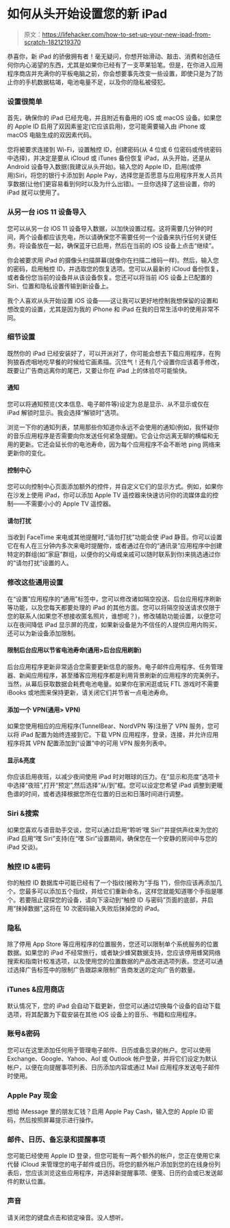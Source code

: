 # 如何从头开始设置您的新 iPad

> 原文：<https://lifehacker.com/how-to-set-up-your-new-ipad-from-scratch-1821219370>

恭喜你，新 iPad 的骄傲拥有者！毫无疑问，你想开始滑动、敲击、消费和创造任何你内心渴望的东西，尤其是如果你已经有了一支苹果铅笔。但是，在你进入应用程序商店并充满你的平板电脑之前，你会想要事先改变一些设置，即使只是为了防止你的手机数据枯竭，电池电量不足，以及你的隐私被侵犯。



### **设置很简单**

首先，确保你的 iPad 已经充电，并且附近有备用的 iOS 或 macOS 设备。如果您的 Apple ID 启用了双因素鉴定(它应该启用)，您可能需要输入由 iPhone 或 macOS 电脑生成的双因素代码。

您将被要求连接到 Wi-Fi，设置触控 ID，创建密码(从 4 位或 6 位密码或传统密码中选择)，并决定是要从 iCloud 或 iTunes 备份恢复 iPad，从头开始，还是从 Android 设备导入数据(我建议从头开始)。输入您的 Apple ID，启用(或停用)Siri，将您的银行卡添加到 Apple Pay，选择您是否愿意与应用程序开发人员共享数据(让他们更容易看到何时以及为什么出错)。一旦你选择了这些设置，你的 iPad 就可以使用了。

### **从另一台 iOS 11 设备导入**

您可以从另一台 iOS 11 设备导入数据，以加快设置过程。这将需要几分钟的时间，两个设备都应该充电，所以请确保您不需要任何一个设备来执行任何关键任务。将设备放在一起，确保蓝牙已启用，然后在当前的 iOS 设备上点击“继续”。

你会被要求用 iPad 的摄像头扫描屏幕(就像你在扫描二维码一样)。然后，输入您的密码，启用触控 ID，并选取您的恢复选项。您可以从最新的 iCloud 备份恢复，或者备份您当前的设备并从该设备恢复。您还可以将当前 iOS 设备上已配置的 Siri、位置和隐私设置传输到新设备上。

我个人喜欢从头开始设置 iOS 设备——这让我可以更好地控制我想保留的设置和想改变的设置，尤其是因为我的 iPhone 和 iPad 在我的日常生活中的使用非常不同。

### **细节设置**

既然你的 iPad 已经安装好了，可以开派对了，你可能会想去下载应用程序，在狗狗狼吞虎咽地吃早餐的时候给它画素描。沉住气！还有几个设置你应该着手修改，既要让广告商远离你的尾巴，又要让你在 iPad 上的体验尽可能愉快。

#### **通知**

您可以将通知预览(文本信息、电子邮件等)设定为总是显示、从不显示或仅在 iPad 解锁时显示。我会选择“解锁时”选项。

浏览一下你的通知列表，禁用那些你知道你永远不会使用的通知(例如，我怀疑你的音乐应用程序是否需要向你发送任何紧急提醒)。它会让你远离无聊的横幅和无用的更新。它还会延长你的电池寿命，因为每个应用程序不会不断地 ping 网络来更新你的变化。

#### **控制中心**

您可以向控制中心页面添加额外的控件，并自定义它们的显示方式。例如，如果你在沙发上使用 iPad，你可以添加 Apple TV 遥控器来快速访问你的流媒体盒的控制——不需要小小的 Apple TV 遥控器。

#### **请勿打扰**

当收到 FaceTime 来电或其他提醒时,“请勿打扰”功能会使 iPad 静音。你可以设置它在有人在三分钟内多次来电时提醒你，或者通过在你的“通讯录”应用程序中创建特定的群组(如“家庭”群组，以便你的父母或亲戚可以随时联系到你)来挑选通过你的“请勿打扰”设置的人。

### **修改这些通用设置**

在“设置”应用程序的“通用”标签中，您可以修改诸如隔空投送、后台应用程序刷新等功能，以及您每天都要处理的 iPad 的其他方面。您可以将隔空投送请求仅限于您的联系人(如果您不想接收匿名照片，谁想呢？)，修改辅助功能设置，以便您可以在夜间降低 iPad 显示屏的亮度，如果新设备是为不信任的人提供应用内购买，还可以为新设备添加限制。

#### **限制后台应用以节省电池寿命(通用>后台应用刷新)**

后台应用程序更新非常适合您需要更新信息的服务。电子邮件应用程序、任务管理器、新闻应用程序，甚至播客应用程序都是利用背景刷新的应用程序的完美例子。当然，从幕后获取数据会耗费电池电量。如果你在家闲逛或玩 FTL 游戏时不需要 iBooks 或地图来保持更新，请关闭它们并节省一点电池寿命。

#### **添加一个 VPN(通用> VPN)**

如果您使用相应的应用程序(TunnelBear、NordVPN 等)注册了 VPN 服务，您可以将 iPad 配置为始终连接到它。下载 VPN 应用程序，登录，连接，并允许应用程序将其 VPN 配置添加到“设置”中的可用 VPN 服务列表中。

#### **显示&亮度**

你应该启用夜班，以减少夜间使用 iPad 时对眼球的压力。在“显示和亮度”选项卡中选择“夜班”,打开“预定”,然后选择“从/到”框。您可以设定您希望 iPad 调整到更暖色谱的时间，或者选择根据您所在位置的日出和日落时间进行调整。

### **Siri &搜索**

如果您喜欢与语音助手交谈，您可以通过启用“聆听‘嘿 Siri’”并提供声纹来为您的 iPad 启用“嘿 Siri”支持(在“嘿 Siri”设置期间，确保您在一个安静的房间中与您的 iPad 交谈)。

### **触控 ID &密码**

你的触控 ID 数据库中可能已经有了一个指纹(被称为“手指 1”)，但你应该再添加几个。您最多可以添加五个指纹，并给它们重新命名，这样您就能知道哪个手指是哪个。若要阻止窥探您的设备，请向下滚动到“触控 ID 与密码”页面的底部，并启用“抹掉数据”,这将在 10 次密码输入失败后抹掉您的 iPad。

### **隐私**

除了停用 App Store 等应用程序的位置服务，您还可以限制单个系统服务的位置数据。如果您的 iPad 不经常旅行，或者缺少蜂窝数据支持，您应该停用蜂窝网络搜索和指南针校准选项，以及使用您的位置数据的产品改进选项列表。您还可以通过选择广告标签中的限制广告跟踪来限制广告商发送的定向广告的数量。

### **iTunes &应用商店**

默认情况下，您的 iPad 会自动下载更新，但您可以通过切换每个设备的自动下载选项，将其配置为下载安装在其他 iOS 设备上的音乐、书籍和应用程序。

### **账号&密码**

您可以在这里添加任何用于管理电子邮件、日历或备忘录的帐户。您可以使用 Exchange、Google、Yahoo、Aol 或 Outlook 帐户登录，并将它们设定为默认帐户，以便在向提醒事项列表、日历添加内容或通过 Mail 应用程序发送电子邮件时使用。

### **Apple Pay 现金**

想给 iMessage 里的朋友汇钱？启用 Apple Pay Cash，输入您的 Apple ID 密码，然后按照屏幕提示进行操作。

### **邮件、日历、备忘录和提醒事项**

您可能已经使用 Apple ID 登录，但您可能有一两个额外的帐户，您正在使用它来代替 iCloud 来管理您的电子邮件或日历。将您的额外帐户添加到您的在线身份列表后，您应该浏览这些应用程序，并选择新提醒事项、便笺、日历约会或已发送邮件的默认位置。

### **声音**

请关闭您的键盘点击和锁定噪音。没人想听。